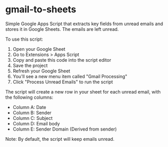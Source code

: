 # gmail-to-sheets

Simple Google Apps Script that extracts key fields from unread emails and stores it in Google Sheets. The emails are left unread.

To use this script:

1. Open your Google Sheet
2. Go to Extensions > Apps Script
3. Copy and paste this code into the script editor
4. Save the project
5. Refresh your Google Sheet
6. You'll see a new menu item called "Gmail Processing"
7. Click "Process Unread Emails" to run the script

The script will create a new row in your sheet for each unread email, with the following columns:
- Column A: Date
- Column B: Sender
- Column C: Subject
- Column D: Email body
- Column E: Sender Domain (Derived from sender)

Note: By default, the script will keep emails unread. 